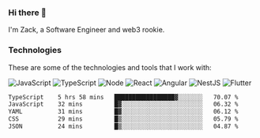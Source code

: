 ### Hi there 👋
I'm Zack, a Software Engineer and web3 rookie.

### Technologies
These are some of the technologies and tools that I work with:

![JavaScript](https://img.shields.io/badge/JavaScript-323330.svg?logo=javascript&logoColor=F7DF1E) 
![TypeScript](https://img.shields.io/badge/TypeScript-007ACC.svg?logo=typescript&logoColor=white) 
![Node](https://img.shields.io/badge/Node.js-43853D.svg?logo=node.js&logoColor=white)
![React](https://img.shields.io/badge/React-20232a.svg?logo=react&logoColor=61DAFB) 
![Angular](https://img.shields.io/badge/Angular-E23237.svg?logo=angularjs&logoColor=white)
![NestJS](https://img.shields.io/badge/NestJS-E0234E?logo=nestjs&logoColor=white)
![Flutter](https://img.shields.io/badge/Flutter-02569B.svg?logo=flutter&logoColor=white)

<!--START_SECTION:waka-->

```txt
TypeScript    5 hrs 58 mins   █████████████████▓░░░░░░░   70.07 %
JavaScript    32 mins         █▓░░░░░░░░░░░░░░░░░░░░░░░   06.32 %
YAML          31 mins         █▓░░░░░░░░░░░░░░░░░░░░░░░   06.12 %
CSS           29 mins         █▒░░░░░░░░░░░░░░░░░░░░░░░   05.79 %
JSON          24 mins         █▒░░░░░░░░░░░░░░░░░░░░░░░   04.87 %
```

<!--END_SECTION:waka-->
